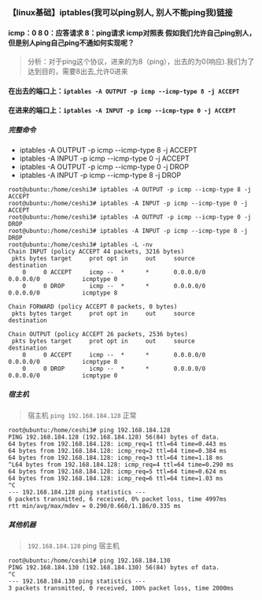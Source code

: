 ### 【linux基础】iptables(我可以ping别人, 别人不能ping我)[链接](http://wangkaixiang.cn/python-linux/di-ba-jie-ff1a-iptables.html)

####  icmp：0 8 0：应答请求 8：ping请求 icmp对照表 假如我们允许自己ping别人，但是别人ping自己ping不通如何实现呢？
>  分析：对于ping这个协议，进来的为8（ping），出去的为0(响应).我们为了达到目的，需要8出去,允许0进来

#### 在出去的端口上：`iptables -A OUTPUT -p icmp --icmp-type 8 -j ACCEPT`  
#### 在进来的端口上：`iptables -A INPUT -p icmp --icmp-type 0 -j ACCEPT`

##### 完整命令
* iptables -A OUTPUT -p icmp --icmp-type 8 -j ACCEPT
* iptables -A INPUT -p icmp --icmp-type 0 -j ACCEPT
* iptables -A OUTPUT -p icmp --icmp-type 0 -j DROP
* iptables -A INPUT -p icmp --icmp-type 8 -j DROP
```
root@ubuntu:/home/ceshi3# iptables -A OUTPUT -p icmp --icmp-type 8 -j ACCEPT
root@ubuntu:/home/ceshi3# iptables -A INPUT -p icmp --icmp-type 0 -j ACCEPT
root@ubuntu:/home/ceshi3# iptables -A OUTPUT -p icmp --icmp-type 0 -j DROP
root@ubuntu:/home/ceshi3# iptables -A INPUT -p icmp --icmp-type 8 -j DROP
root@ubuntu:/home/ceshi3# iptables -L -nv
Chain INPUT (policy ACCEPT 44 packets, 3216 bytes)
 pkts bytes target     prot opt in     out     source               destination         
    0     0 ACCEPT     icmp --  *      *       0.0.0.0/0            0.0.0.0/0            icmptype 0
    0     0 DROP       icmp --  *      *       0.0.0.0/0            0.0.0.0/0            icmptype 8

Chain FORWARD (policy ACCEPT 0 packets, 0 bytes)
 pkts bytes target     prot opt in     out     source               destination         

Chain OUTPUT (policy ACCEPT 26 packets, 2536 bytes)
 pkts bytes target     prot opt in     out     source               destination         
    0     0 ACCEPT     icmp --  *      *       0.0.0.0/0            0.0.0.0/0            icmptype 8
    0     0 DROP       icmp --  *      *       0.0.0.0/0            0.0.0.0/0            icmptype 0
```

##### 宿主机
> 宿主机 `ping 192.168.184.128` 正常
```
root@ubuntu:/home/ceshi3# ping 192.168.184.128
PING 192.168.184.128 (192.168.184.128) 56(84) bytes of data.
64 bytes from 192.168.184.128: icmp_req=1 ttl=64 time=0.443 ms
64 bytes from 192.168.184.128: icmp_req=2 ttl=64 time=0.384 ms
64 bytes from 192.168.184.128: icmp_req=3 ttl=64 time=1.18 ms
^L64 bytes from 192.168.184.128: icmp_req=4 ttl=64 time=0.290 ms
64 bytes from 192.168.184.128: icmp_req=5 ttl=64 time=0.624 ms
64 bytes from 192.168.184.128: icmp_req=6 ttl=64 time=1.03 ms
^C
--- 192.168.184.128 ping statistics ---
6 packets transmitted, 6 received, 0% packet loss, time 4997ms
rtt min/avg/max/mdev = 0.290/0.660/1.186/0.335 ms
```

##### 其他机器
> `192.168.184.128` ping 宿主机
```
root@ubuntu:/home/ceshi1# ping 192.168.184.130
PING 192.168.184.130 (192.168.184.130) 56(84) bytes of data.
^C
--- 192.168.184.130 ping statistics ---
3 packets transmitted, 0 received, 100% packet loss, time 2000ms
```